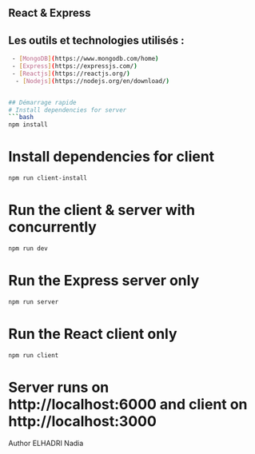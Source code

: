 ## React & Express


## Les outils et technologies utilisés :
```bash
 - [MongoDB](https://www.mongodb.com/home)
 - [Express](https://expressjs.com/)
 - [Reactjs](https://reactjs.org/)
  - [Nodejs](https://nodejs.org/en/download/)


## Démarrage rapide
# Install dependencies for server
```bash
npm install
```

# Install dependencies for client
```bash
npm run client-install
```
# Run the client & server with concurrently
```bash
npm run dev
```

# Run the Express server only
```bash
npm run server
```
# Run the React client only
```bash
npm run client
```

# Server runs on http://localhost:6000 and client on http://localhost:3000
Author
ELHADRI Nadia

